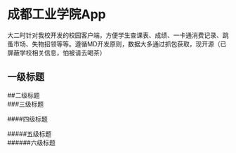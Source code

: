 成都工业学院App
====
大二时针对我校开发的校园客户端，方便学生查课表、成绩、一卡通消费记录、跳蚤市场、失物招领等等。遵循MD开发原则，数据大多通过抓包获取，现开源（已屏蔽学校相关信息，怕被请去喝茶）


一级标题
----

##二级标题  
###三级标题  

####四级标题  

#####五级标题  
######六级标题
